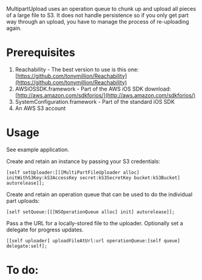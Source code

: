 MultipartUpload uses an operation queue to chunk up and upload all pieces of a large file to S3. It does not handle persistence so if you only get part way through an upload, you have to manage the process of re-uploading again.

Prerequisites
=============

  1. Reachability - The best version to use is this one: [https://github.com/tonymillion/Reachability](https://github.com/tonymillion/Reachability)
  1. AWSiOSSDK.framework - Part of the AWS iOS SDK download: [http://aws.amazon.com/sdkforios/](http://aws.amazon.com/sdkforios/)
  1. SystemConfiguration.framework - Part of the standard iOS SDK
  1. An AWS S3 account

Usage
=====

See example application.

Create and retain an instance by passing your S3 credentials:

    [self setUploader:[[[MultiPartFileUploader alloc] initWithS3Key:kS3AccessKey secret:kS3SecretKey bucket:kS3Bucket] autorelease]];

Create and retain an operation queue that can be used to do the individual part uploads:

    [self setQueue:[[[NSOperationQueue alloc] init] autorelease]];

Pass a the URL for a locally-stored file to the uploader. Optionally set a delegate for progress updates.

    [[self uploader] uploadFileAtUrl:url operationQueue:[self queue] delegate:self];

To do:
======
